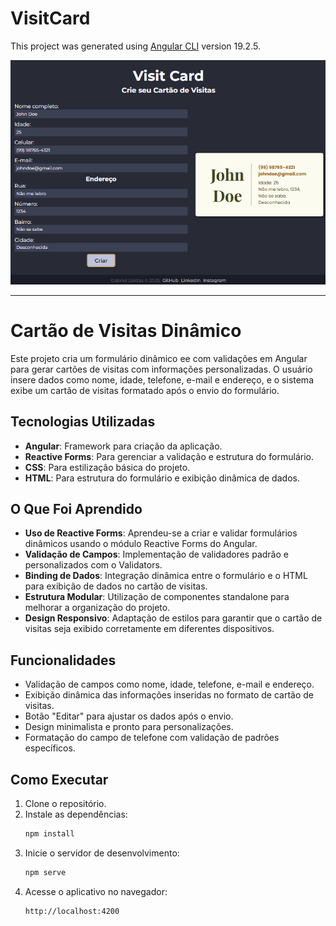 # VisitCard

This project was generated using [Angular CLI](https://github.com/angular/angular-cli) version 19.2.5.

![Screenshot do Aplicativo](public/screenshot_visit_card.png)

---

# Cartão de Visitas Dinâmico

Este projeto cria um formulário dinâmico ee com validações em Angular para gerar cartões de visitas com informações personalizadas. O usuário insere dados como nome, idade, telefone, e-mail e endereço, e o sistema exibe um cartão de visitas formatado após o envio do formulário.

## Tecnologias Utilizadas

- **Angular**: Framework para criação da aplicação.
- **Reactive Forms**: Para gerenciar a validação e estrutura do formulário.
- **CSS**: Para estilização básica do projeto.
- **HTML**: Para estrutura do formulário e exibição dinâmica de dados.

## O Que Foi Aprendido

- **Uso de Reactive Forms**: Aprendeu-se a criar e validar formulários dinâmicos usando o módulo Reactive Forms do Angular.
- **Validação de Campos**: Implementação de validadores padrão e personalizados com o Validators.
- **Binding de Dados**: Integração dinâmica entre o formulário e o HTML para exibição de dados no cartão de visitas.
- **Estrutura Modular**: Utilização de componentes standalone para melhorar a organização do projeto.
- **Design Responsivo**: Adaptação de estilos para garantir que o cartão de visitas seja exibido corretamente em diferentes dispositivos.

## Funcionalidades

- Validação de campos como nome, idade, telefone, e-mail e endereço.
- Exibição dinâmica das informações inseridas no formato de cartão de visitas.
- Botão "Editar" para ajustar os dados após o envio.
- Design minimalista e pronto para personalizações.
- Formatação do campo de telefone com validação de padrões específicos.

## Como Executar

1. Clone o repositório.
2. Instale as dependências:
    ```bash
    npm install

3. Inicie o servidor de desenvolvimento:
    ```bash
    npm serve

4. Acesse o aplicativo no navegador:
    ```bash
    http://localhost:4200